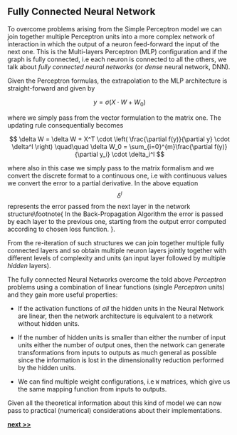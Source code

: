 ## Fully Connected Neural Network

To overcome problems arising from the Simple Perceptron model we can join together multiple Perceptron units into a more complex network of interaction in which the output of a neuron feed-forward the input of the next one.
This is the Multi-layers Perceptron (MLP) configuration and if the graph is fully connected, i.e each neuron is connected to all the others, we talk about *fully connected neural networks* (or *dense* neural network, DNN).

Given the Perceptron formulas, the extrapolation to the MLP architecture is straight-forward and given by

$$
y = \sigma\left(X \cdot W + W_0 \right)
$$

where we simply pass from the vector formulation to the matrix one.
The updating rule consequentially becomes

$$
\delta W = \delta W + X^T \cdot \left( \frac{\partial f(y)}{\partial y} \cdot \delta^l \right)  \quad\quad \delta W_0 = \sum_{i=0}^{m}\frac{\partial f(y)}{\partial y_i} \cdot \delta_i^l
$$

where also in this case we simply pass to the matrix formalism and we convert the discrete format to a continuous one, i.e with continuous values we convert the error to a partial derivative.
In the above equation $$\delta^l$$ represents the error passed from the next layer in the network structure\footnote{
  In the Back-Propagation Algorithm the error is passed by each layer to the previous one, starting from the output error computed according to chosen loss function.
}.

From the re-iteration of such structures we can join together multiple fully connected layers and so obtain multiple neuron layers jointly together with different levels of complexity and units (an input layer followed by multiple *hidden* layers).

The fully connected Neural Networks overcome the told above *Perceptron* problems using a combination of linear functions (single *Perceptron* units) and they gain more useful properties:

* If the activation functions of *all* the hidden units in the Neural Network are linear, then the network architecture is equivalent to a network without hidden units.

* If the number of hidden units is smaller than either the number of input units either the number of output ones, then the network can generate transformations from inputs to outputs as much general as possible since the information is lost in the dimensionality reduction performed by the hidden units.

* We can find multiple weight configurations, i.e `W` matrices, which give us the same mapping function from inputs to outputs.

Given all the theoretical information about this kind of model we can now pass to practical (numerical) considerations about their implementations.

[**next >>**](./gemm.md)